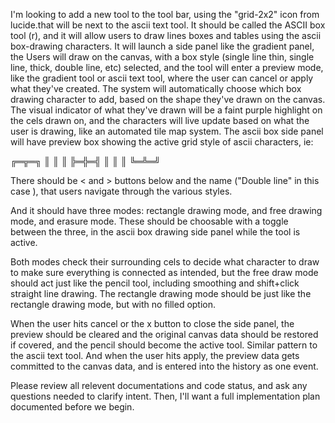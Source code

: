 I'm looking to add a new tool to the tool bar, using the "grid-2x2" icon from lucide.that will be next to the ascii text tool. It should be called the ASCII box tool (r), and it will allow users to draw lines boxes and tables using the ascii box-drawing characters. It will launch a side panel like the gradient panel, the  Users will draw on the canvas, with a box style (single line thin, single line, thick, double line, etc) selected, and the tool will enter a preview mode, like the gradient tool or ascii text tool, where the user can cancel or apply what they've created. The system will automatically choose which box drawing character to add, based on the shape they've drawn on the canvas. The visual indicator of what they've drawn will be a faint purple highlight on the cels drawn on, and the characters will live update based on what the user is drawing, like an automated tile map system.  The ascii box side panel will have preview box showing the active grid style of ascii characters, ie: 

╔═╦═╗
║ ║ ║
╠═╬═╣
║ ║ ║
╚═╩═╝

There should be < and > buttons below and the name ("Double line" in this case ), that users navigate through the various styles. 



And it should have three modes: rectangle drawing mode, and free drawing mode, and erasure mode. These should be choosable with a toggle between the three, in the ascii box drawing side panel while the tool is active. 

Both modes check their surrounding cels to decide what character to draw to make sure everything is connected as intended, but the free draw mode should act just like the pencil tool, including smoothing and shift+click straight line drawing. The rectangle drawing mode should be just like the rectangle drawing mode, but with no filled option.  

When the user hits cancel or the x button to close the side panel, the preview should be cleared and the original canvas data should be restored if covered, and the pencil should become the active tool. Similar pattern to the ascii text tool. And when the user hits apply, the preview data gets committed to the canvas data, and is entered into the history as one event. 

Please review all relevent documentations and code status, and ask any questions needed to clarify intent. Then, I'll want a full implementation plan documented before we begin. 